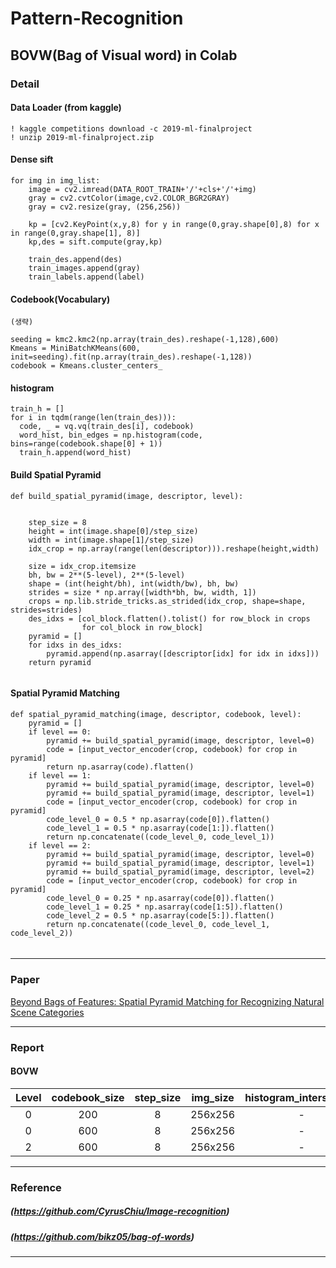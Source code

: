 # Pattern-Recognition
## BOVW(Bag of Visual word) in Colab

### Detail



#### Data Loader (from kaggle)

```
! kaggle competitions download -c 2019-ml-finalproject
! unzip 2019-ml-finalproject.zip
```
#### Dense sift 

```
for img in img_list:
    image = cv2.imread(DATA_ROOT_TRAIN+'/'+cls+'/'+img)
    gray = cv2.cvtColor(image,cv2.COLOR_BGR2GRAY)
    gray = cv2.resize(gray, (256,256))
      
    kp = [cv2.KeyPoint(x,y,8) for y in range(0,gray.shape[0],8) for x in range(0,gray.shape[1], 8)]
    kp,des = sift.compute(gray,kp)

    train_des.append(des)
    train_images.append(gray)
    train_labels.append(label)
```
#### Codebook(Vocabulary)

```
(생략)

seeding = kmc2.kmc2(np.array(train_des).reshape(-1,128),600) 
Kmeans = MiniBatchKMeans(600, init=seeding).fit(np.array(train_des).reshape(-1,128))
codebook = Kmeans.cluster_centers_

```

#### histogram

```
train_h = []
for i in tqdm(range(len(train_des))):
  code, _ = vq.vq(train_des[i], codebook)
  word_hist, bin_edges = np.histogram(code, bins=range(codebook.shape[0] + 1)) 
  train_h.append(word_hist)
```


#### Build Spatial Pyramid  
```
def build_spatial_pyramid(image, descriptor, level):
  
    
    step_size = 8
    height = int(image.shape[0]/step_size)
    width = int(image.shape[1]/step_size)
    idx_crop = np.array(range(len(descriptor))).reshape(height,width)
    
    size = idx_crop.itemsize
    bh, bw = 2**(5-level), 2**(5-level)
    shape = (int(height/bh), int(width/bw), bh, bw)
    strides = size * np.array([width*bh, bw, width, 1])
    crops = np.lib.stride_tricks.as_strided(idx_crop, shape=shape, strides=strides)
    des_idxs = [col_block.flatten().tolist() for row_block in crops
                for col_block in row_block]
    pyramid = []
    for idxs in des_idxs:
        pyramid.append(np.asarray([descriptor[idx] for idx in idxs]))
    return pyramid
    

```
#### Spatial Pyramid Matching
```
def spatial_pyramid_matching(image, descriptor, codebook, level):
    pyramid = []
    if level == 0:
        pyramid += build_spatial_pyramid(image, descriptor, level=0)
        code = [input_vector_encoder(crop, codebook) for crop in pyramid]
        return np.asarray(code).flatten()
    if level == 1:
        pyramid += build_spatial_pyramid(image, descriptor, level=0)
        pyramid += build_spatial_pyramid(image, descriptor, level=1)
        code = [input_vector_encoder(crop, codebook) for crop in pyramid]
        code_level_0 = 0.5 * np.asarray(code[0]).flatten()
        code_level_1 = 0.5 * np.asarray(code[1:]).flatten()
        return np.concatenate((code_level_0, code_level_1))
    if level == 2:
        pyramid += build_spatial_pyramid(image, descriptor, level=0)
        pyramid += build_spatial_pyramid(image, descriptor, level=1)
        pyramid += build_spatial_pyramid(image, descriptor, level=2)
        code = [input_vector_encoder(crop, codebook) for crop in pyramid]
        code_level_0 = 0.25 * np.asarray(code[0]).flatten()
        code_level_1 = 0.25 * np.asarray(code[1:5]).flatten()
        code_level_2 = 0.5 * np.asarray(code[5:]).flatten()
        return np.concatenate((code_level_0, code_level_1, code_level_2))


```



#### 

-------------------------------------
### Paper 

[Beyond Bags of Features: Spatial Pyramid Matching
for Recognizing Natural Scene Categories](https://inc.ucsd.edu/~marni/Igert/Lazebnik_06.pdf)


-------------------------------------
### Report

#### BOVW

| Level | codebook_size | step_size | img_size | histogram_intersection | scaler |accuracy |
|:--------: |:--------:|:--------:|:--------:|:--------:|:--------:|:--------:|
| 0 | 200 | 8 | 256x256 | - | O | 0.37529|
| 0 | 600 | 8 | 256x256 | - | O | 0.40543|
| 2 | 600 | 8 | 256x256 | - | O | 0.58037|




-------------------------------------
### Reference

##### (https://github.com/CyrusChiu/Image-recognition)</br>
##### (https://github.com/bikz05/bag-of-words)</br>
-------------------------------------
